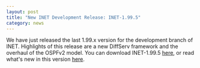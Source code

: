 ```yaml
---
layout: post
title: "New INET Development Release: INET-1.99.5"
category: news
---
```


We have just released the last 1.99.x version for the development branch of
INET. Highlights of this release are a new DiffServ framework and the
overhaul of the OSPFv2 model. You can download INET-1.99.5 [here](/Download.html), or
read what's new in this version [here](https://github.com/inet-framework/inet/blob/integration_1.99.5/WHATSNEW).

